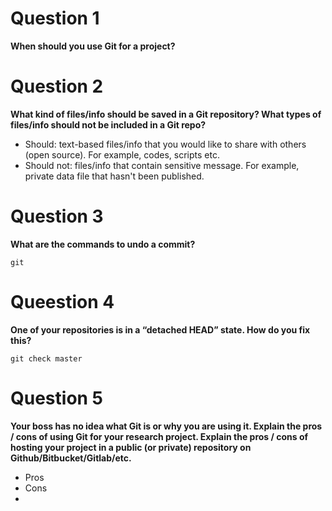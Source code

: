 # Question 1
**When should you use Git for a project?**


# Question 2
**What kind of files/info should be saved in a Git repository? What types of files/info should not be included in a Git repo?**
* Should: text-based files/info that you would like to share with others (open source). For example, codes, scripts etc.
* Should not: files/info that contain sensitive message. For example, private data file that hasn't been published.

# Question 3
**What are the commands to undo a commit?**
```{r}
git
```

# Queestion 4
**One of your repositories is in a “detached HEAD” state. How do you fix this?**
```{r}
git check master
```

# Question 5
**Your boss has no idea what Git is or why you are using it. Explain the pros / cons of using Git for your research project. Explain the pros / cons of hosting your project in a public (or private) repository on Github/Bitbucket/Gitlab/etc.**
* Pros
* Cons
*
